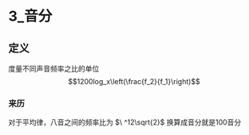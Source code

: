 # 3_音分
## 定义
度量不同声音频率之比的单位
$$1200log_x\left(\frac{f_2}{f_1}\right)$$
### 来历
对于平均律，八音之间的频率比为 $\ ^12\sqrt{2}$ 换算成音分就是100音分
##
